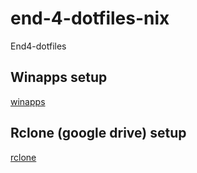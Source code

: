 # end-4-dotfiles-nix
End4-dotfiles

## Winapps setup
[winapps](https://github.com/sitolam/end-4-dotfiles-nix/blob/main/dotfiles/system/virtualization/winapps/readme.md)
## Rclone (google drive) setup
[rclone](https://github.com/sitolam/end-4-dotfiles-nix/blob/main/dotfiles/user/services/rclone/readme.md)